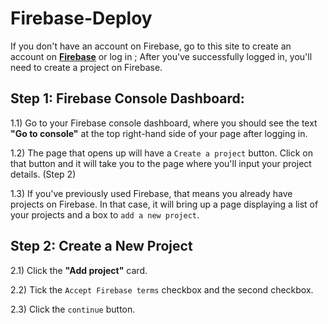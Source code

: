 # Firebase-Deploy

If you don't have an account on Firebase, go to this site to create an account on [**Firebase**](https://firebase.google.com/) or log in ;
After you've successfully logged in, you'll need to create a project on Firebase.

## Step 1: Firebase Console Dashboard:
   1.1) Go to your Firebase console dashboard, where you should see the text **"Go to console"** at the top right-hand side of your page after logging in.

   1.2) The page that opens up will have a `Create a project` button. Click on that button and it will take you to the page where you'll input your project details. (Step 2)

   1.3) If you've previously used Firebase, that means you already have projects on Firebase. In that case, it will bring up a page displaying a list of your projects and a box to `add a new project`.

## Step 2: Create a New Project
   2.1) Click the **"Add project"** card.
   
   2.2) Tick the `Accept Firebase terms` checkbox and the second checkbox.
   
   2.3) Click the `continue` button. 
